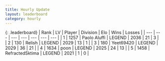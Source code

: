 ```yaml
---
title: Hourly Update
layout: leaderboard
category: hourly
---
```


{: .leaderboard}
| Rank | LV | Player | Division | Elo | Wins | Losses |
| --- | --- | --- | --- | --- | --- | --- |
| <span data-change="0">1</span> | 1257 | <span title="ID: 512212">Paolo Aluffi</span> | LEGEND | <span data-change="0">2036</span> | <span data-change="0">21</span> | <span data-change="0">3</span> |
| <span data-change="0">2</span> | 130 | <span title="ID: 758005">Relish</span> | LEGEND | <span data-change="0">2029</span> | <span data-change="0">13</span> | <span data-change="0">1</span> |
| <span data-change="0">3</span> | 180 | <span title="ID: 687763">Yeet69420</span> | LEGEND | <span data-change="0">2029</span> | <span data-change="0">36</span> | <span data-change="0">21</span> |
| <span data-change="0">4</span> | 1634 | <span title="ID: 540690">poon</span> | LEGEND | <span data-change="0">2025</span> | <span data-change="0">24</span> | <span data-change="0">13</span> |
| <span data-change="0">5</span> | 1458 | <span title="ID: 402846">RefractedSktima</span> | LEGEND | <span data-change="0">2021</span> | <span data-change="0">1</span> | <span data-change="0">0</span> |